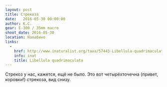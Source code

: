 ```yaml
---
layout: post
title: Стрекоза
date:   2016-05-30 00:00:00
author: К.С.
gear: E-300 / 35mm macro
shoot_date: 2016-05-30
location: Нахабино
links:
  -
    href: http://www.inaturalist.org/taxa/57443-Libellula-quadrimaculata
    info: inat
    title: Libellula quadrimaculata
---
```


Стрекоз у нас, кажется, ещё не было. Это вот четырёхточечна (привет, коровки!) стрекоза, вид снизу.
